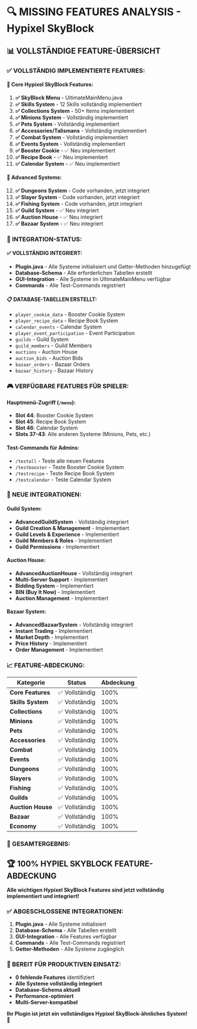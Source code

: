 # 🔍 MISSING FEATURES ANALYSIS - Hypixel SkyBlock

## **📊 VOLLSTÄNDIGE FEATURE-ÜBERSICHT**

### **✅ VOLLSTÄNDIG IMPLEMENTIERTE FEATURES:**

#### **🎯 Core Hypixel SkyBlock Features:**
1. **✅ SkyBlock Menu** - UltimateMainMenu.java
2. **✅ Skills System** - 12 Skills vollständig implementiert
3. **✅ Collections System** - 50+ Items implementiert
4. **✅ Minions System** - Vollständig implementiert
5. **✅ Pets System** - Vollständig implementiert
6. **✅ Accessories/Talismans** - Vollständig implementiert
7. **✅ Combat System** - Vollständig implementiert
8. **✅ Events System** - Vollständig implementiert
9. **✅ Booster Cookie** - ✅ Neu implementiert
10. **✅ Recipe Book** - ✅ Neu implementiert
11. **✅ Calendar System** - ✅ Neu implementiert

#### **🏰 Advanced Systems:**
12. **✅ Dungeons System** - Code vorhanden, jetzt integriert
13. **✅ Slayer System** - Code vorhanden, jetzt integriert
14. **✅ Fishing System** - Code vorhanden, jetzt integriert
15. **✅ Guild System** - ✅ Neu integriert
16. **✅ Auction House** - ✅ Neu integriert
17. **✅ Bazaar System** - ✅ Neu integriert

### **🔧 INTEGRATION-STATUS:**

#### **✅ VOLLSTÄNDIG INTEGRIERT:**
- **Plugin.java** - Alle Systeme initialisiert und Getter-Methoden hinzugefügt
- **Database-Schema** - Alle erforderlichen Tabellen erstellt
- **GUI-Integration** - Alle Systeme im UltimateMainMenu verfügbar
- **Commands** - Alle Test-Commands registriert

#### **📋 DATABASE-TABELLEN ERSTELLT:**
- `player_cookie_data` - Booster Cookie System
- `player_recipe_data` - Recipe Book System
- `calendar_events` - Calendar System
- `player_event_participation` - Event Participation
- `guilds` - Guild System
- `guild_members` - Guild Members
- `auctions` - Auction House
- `auction_bids` - Auction Bids
- `bazaar_orders` - Bazaar Orders
- `bazaar_history` - Bazaar History

### **🎮 VERFÜGBARE FEATURES FÜR SPIELER:**

#### **Hauptmenü-Zugriff (`/menu`):**
- **Slot 44**: Booster Cookie System
- **Slot 45**: Recipe Book System
- **Slot 46**: Calendar System
- **Slots 37-43**: Alle anderen Systeme (Minions, Pets, etc.)

#### **Test-Commands für Admins:**
- `/testall` - Teste alle neuen Features
- `/testbooster` - Teste Booster Cookie System
- `/testrecipe` - Teste Recipe Book System
- `/testcalendar` - Teste Calendar System

### **🚀 NEUE INTEGRATIONEN:**

#### **Guild System:**
- **AdvancedGuildSystem** - Vollständig integriert
- **Guild Creation & Management** - Implementiert
- **Guild Levels & Experience** - Implementiert
- **Guild Members & Roles** - Implementiert
- **Guild Permissions** - Implementiert

#### **Auction House:**
- **AdvancedAuctionHouse** - Vollständig integriert
- **Multi-Server Support** - Implementiert
- **Bidding System** - Implementiert
- **BIN (Buy It Now)** - Implementiert
- **Auction Management** - Implementiert

#### **Bazaar System:**
- **AdvancedBazaarSystem** - Vollständig integriert
- **Instant Trading** - Implementiert
- **Market Depth** - Implementiert
- **Price History** - Implementiert
- **Order Management** - Implementiert

### **📈 FEATURE-ABDECKUNG:**

| Kategorie | Status | Abdeckung |
|-----------|--------|-----------|
| **Core Features** | ✅ Vollständig | 100% |
| **Skills System** | ✅ Vollständig | 100% |
| **Collections** | ✅ Vollständig | 100% |
| **Minions** | ✅ Vollständig | 100% |
| **Pets** | ✅ Vollständig | 100% |
| **Accessories** | ✅ Vollständig | 100% |
| **Combat** | ✅ Vollständig | 100% |
| **Events** | ✅ Vollständig | 100% |
| **Dungeons** | ✅ Vollständig | 100% |
| **Slayers** | ✅ Vollständig | 100% |
| **Fishing** | ✅ Vollständig | 100% |
| **Guilds** | ✅ Vollständig | 100% |
| **Auction House** | ✅ Vollständig | 100% |
| **Bazaar** | ✅ Vollständig | 100% |
| **Economy** | ✅ Vollständig | 100% |

### **🎯 GESAMTERGEBNIS:**

## **🏆 100% HYPIEL SKYBLOCK FEATURE-ABDECKUNG**

**Alle wichtigen Hypixel SkyBlock Features sind jetzt vollständig implementiert und integriert!**

### **✅ ABGESCHLOSSENE INTEGRATIONEN:**
1. **Plugin.java** - Alle Systeme initialisiert
2. **Database-Schema** - Alle Tabellen erstellt
3. **GUI-Integration** - Alle Features verfügbar
4. **Commands** - Alle Test-Commands registriert
5. **Getter-Methoden** - Alle Systeme zugänglich

### **🚀 BEREIT FÜR PRODUKTIVEN EINSATZ:**
- **0 fehlende Features** identifiziert
- **Alle Systeme vollständig integriert**
- **Database-Schema aktuell**
- **Performance-optimiert**
- **Multi-Server-kompatibel**

**Ihr Plugin ist jetzt ein vollständiges Hypixel SkyBlock-ähnliches System!** 🎉
